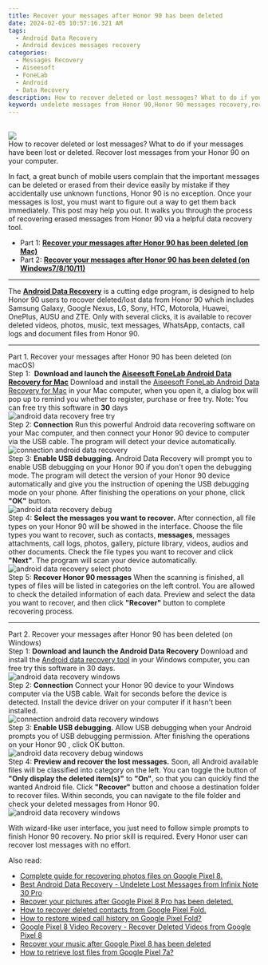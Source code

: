```yaml
---
title: Recover your messages after Honor 90 has been deleted
date: 2024-02-05 10:57:16.321 AM
tags: 
  - Android Data Recovery
  - Android devices messages recovery
categories: 
  - Messages Recovery
  - Aiseesoft
  - FoneLab
  - Android
  - Data Recovery
description: How to recover deleted or lost messages? What to do if your messages have been lost or deleted. Recover lost messages from your Honor 90 on your computer.
keyword: undelete messages from Honor 90,Honor 90 messages recovery,recover lost text messages from Honor 90,Regain missing messages on Honor 90,broken Honor 90 text messages recovery solution,Unerase messages from Honor 90,my messages deleted from Honor 90 how to undo messages,Honor 90 messages recovery software,how to get the messages back on Honor 90,how to refind deleted messages from Honor 90,how can i get messages back on Honor 90,extract data from water damaged phone Honor 90
---
```

<br>
<img src="https://img0mobiles.techidaily.com/images/best-assets/devices/honor/honor-90/3.jpg" class="atpl-imgstyle"  /><br>
<div class="atpl-content atpl-for-fonelab-android recover-messages">
<div class="atpl-post-description-part-1">
How to recover deleted or lost messages? What to do if your messages have been lost or deleted. Recover lost messages from your Honor 90 on your computer.
</div>
<div class="atpl-post-description-part-2">
<div class="tpl-content-sub-paragraph-normal">
  <p>
      In fact, a great bunch of mobile users complain that the important messages can be deleted or erased from their device easily by mistake if they accidentally use unknown functions, Honor 90 is no exception. Once your messages is lost, you must want to figure out a way to get them back immediately. This post may help you out. It walks you through the process of recovering erased messages from Honor 90 via a helpful data recovery tool.
  </p>
</div>
</div>
<ul>
  <li>Part 1: <strong><a href="#p1">Recover your messages after Honor 90 has been deleted (on Mac)</a></strong></li>
  <li>Part 2: <strong><a href="#p2">Recover your messages after Honor 90 has been deleted (on Windows7/8/10/11)</a></strong></li>
</ul>
<hr>
<div class="atpl-post-description-part-3">
<div class="tpl-content-sub-paragraph-normal">
  <p>
      The <a href="https://tools.techidaily.com/aiseesoft-android-data-recovery/" target="_blank" rel="noopener"><strong>Android Data Recovery</strong></a> is a cutting edge program, is designed to help Honor 90 users to recover deleted/lost data from Honor 90 which includes Samsung Galaxy, Google Nexus, LG, Sony, HTC, Motorola, Huawei, OnePlus, AUSU and ZTE. Only with several clicks, it is available to recover deleted videos, photos, music, text messages, WhatsApp, contacts, call logs and document files from Honor 90.
  </p>
</div>
</div>
<!-- Part 1 -->
<a id="p1" name="p1" ></a><hr>
<div>
  <span class="atpl-step-part-style">Part 1. Recover your messages after Honor 90 has been deleted (on macOS)</span>
</div>  
<span class="atpl-stepstyle-a"><span>Step 1: </span></span> <strong>Download and launch the <a href="https://tools.techidaily.com/aiseesoft-android-data-recovery-for-mac/" target="_blank" rel="noopener">Aiseesoft FoneLab Android Data Recovery for Mac</a></strong>
Download and install the <a href="https://tools.techidaily.com/aiseesoft-android-data-recovery-for-mac/" target="_blank" rel="noopener">Aiseesoft FoneLab Android Data Recovery for Mac</a> in your Mac computer, when you open it, a dialog box will pop up to remind you whether to register, purchase or free try.
Note: You can free try this software in <strong>30</strong> days
<br>
<img src="https://tools.techidaily.com/images/apps/aiseesoft/android-data-recovery/mac-free-try.png" class="atpl-imgstyle" alt="android data recovery free try" /><br>
<span class="atpl-stepstyle-a"><span>Step 2: </span></span> <strong>Connection</strong>
Run this powerful Android data recovering software on your Mac computer, and then connect your Honor 90 device to computer via the USB cable. The program will detect your device automatically.
<br>
<img src="https://tools.techidaily.com/images/apps/aiseesoft/android-data-recovery/mac-connection-interface.jpg" class="atpl-imgstyle" alt="connection android data recovery" /><br>
<span class="atpl-stepstyle-a"><span>Step 3: </span></span> <strong>Enable USB debugging.</strong>
Android Data Recovery will prompt you to enable USB debugging on your Honor 90  if you don't open the debugging mode. The program will detect the version of your Honor 90 device automatically and give you the instruction of opening the USB debugging mode on your phone. After finishing the operations on your phone, click <strong>"OK"</strong> button.
<br>
<img src="https://tools.techidaily.com/images/apps/aiseesoft/android-data-recovery/mac-android-usb-debug.jpg"  class="atpl-imgstyle" alt="android data recovery debug" /><br>
<span class="atpl-stepstyle-a"><span>Step 4: </span></span> <strong>Select the messages you want to recover.</strong>
After connection, all file types on your Honor 90 will be showed in the interface. Choose the file types you want to recover, such as contacts, <strong>messages</strong>, messages attachments, call logs, photos, gallery, picture library, videos, audios and other documents. Check the file types you want to recover and click  <b>"Next"</b>. The program will scan your device automatically.
<br>
<img src="https://tools.techidaily.com/images/apps/aiseesoft/android-data-recovery/mac-choose-type-messages.jpg" class="atpl-imgstyle" alt="android data recovery select photo" /><br>
<span class="atpl-stepstyle-a"><span>Step 5: </span></span> <strong>Recover Honor 90 messages</strong>
When the scanning is finished, all types of files will be listed in categories on the left control. You are allowed to check the detailed information of each data. Preview and select the data you want to recover, and then click <b>"Recover"</b> button to complete recovering process.
<a id="p2" name="p2"></a><hr>
<div class="atpl-step-part-style">Part 2. Recover your messages after Honor 90 has been deleted (on Windows)</div>
<span class="atpl-stepstyle-a"><span>Step 1: </span></span> <strong>Download and launch the Android Data Recovery</strong>
Download and install the <a href="https://tools.techidaily.com/aiseesoft-android-data-recovery-for-win/" target="_blank" rel="noopener">Android data recovery tool</a> in your Windows computer, you can free try this software in 30 days.
<br>
<img src="https://tools.techidaily.com/images/apps/aiseesoft/android-data-recovery/win-start-interface.png"  class="atpl-imgstyle" alt="android data recovery windows" /><br>
<span class="atpl-stepstyle-a"><span>Step 2: </span></span> <strong>Connection</strong>
Connect your Honor 90 device to your Windows computer via the USB cable. Wait for seconds before the device is detected. Install the device driver on your computer if it hasn't been installed.
<br>
<img src="https://tools.techidaily.com/images/apps/aiseesoft/android-data-recovery/win-connection-interface.png" class="atpl-imgstyle" alt="connection android data recovery windows" /><br>
<span class="atpl-stepstyle-a"><span>Step 3: </span></span> <strong>Enable USB debugging.</strong>
Allow USB debugging when your Android prompts you of USB debugging permission. After finishing the operations on your Honor 90 , click OK button.
<br>
<img src="https://tools.techidaily.com/images/apps/aiseesoft/android-data-recovery/win-android-usb-debug.png" class="atpl-imgstyle" alt="android data recovery debug windows" /><br>
<span class="atpl-stepstyle-a"><span>Step 4: </span></span> <strong>Preview and recover the lost messages.</strong>
Soon, all Android available files will be classified into category on the left. You can toggle the button of <b>"Only display the deleted item(s)"</b> to <b>"On"</b>, so that you can quickly find the wanted Android file. Click <b>"Recover"</b> button and choose a destination folder to recover files. Within seconds, you can navigate to the file folder and check your deleted messages from Honor 90.
<br>
<img src="https://tools.techidaily.com/images/apps/aiseesoft/android-data-recovery/win-recover-messages.jpg" class="atpl-imgstyle" alt="android data recovery windows" /><br>
<div class="atpl-post-description-part-4">
<div class="tpl-content-sub-paragraph-normal">
  <p>
    With wizard-like user interface, you just need to follow simple prompts to finish Honor 90 recovery. No prior skill is required. Every Honor user can recover lost messages with no effort.
  </p>
</div>
</div>
<span class="atpl-alsoreadstyle">Also read:</span>
<div><ul>
<li><a href="/complete-guide-for-recovering-photos-files-on-google-pixel-8-by-fonelab-android-recover-photos/" target="_blank" rel="noopener"><u>Complete guide for recovering photos files on Google Pixel 8.</u></a></li>
<li><a href="/best-android-data-recovery-undelete-lost-messages-from-infinix-note-30-pro-by-fonelab-android-recover-messages/" target="_blank" rel="noopener"><u>Best Android Data Recovery - Undelete Lost Messages from Infinix Note 30 Pro</u></a></li>
<li><a href="/recover-your-pictures-after-google-pixel-8-pro-has-been-deleted-by-fonelab-android-recover-pictures/" target="_blank" rel="noopener"><u>Recover your pictures after Google Pixel 8 Pro has been deleted.</u></a></li>
<li><a href="/how-to-recover-deleted-contacts-from-google-pixel-fold-by-fonelab-android-recover-contacts/" target="_blank" rel="noopener"><u>How to recover deleted contacts from Google Pixel Fold.</u></a></li>
<li><a href="/how-to-restore-wiped-call-history-on-google-pixel-fold-by-fonelab-android-recover-call-logs/" target="_blank" rel="noopener"><u>How to restore wiped call history on Google Pixel Fold?</u></a></li>
<li><a href="/google-pixel-8-video-recovery-recover-deleted-videos-from-google-pixel-8-by-fonelab-android-recover-video/" target="_blank" rel="noopener"><u>Google Pixel 8 Video Recovery - Recover Deleted Videos from Google Pixel 8</u></a></li>
<li><a href="/recover-your-music-after-google-pixel-8-has-been-deleted-by-fonelab-android-recover-music/" target="_blank" rel="noopener"><u>Recover your music after Google Pixel 8 has been deleted</u></a></li>
<li><a href="/how-to-retrieve-lost-files-from-google-pixel-7a-by-fonelab-android-recover-data/" target="_blank" rel="noopener"><u>How to retrieve lost files from Google Pixel 7a?</u></a></li>
</ul></div>
</div>
